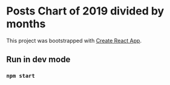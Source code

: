 # Posts Chart of 2019 divided by months

This project was bootstrapped with [Create React App](https://github.com/facebook/create-react-app).

## Run in dev mode 

### `npm start`